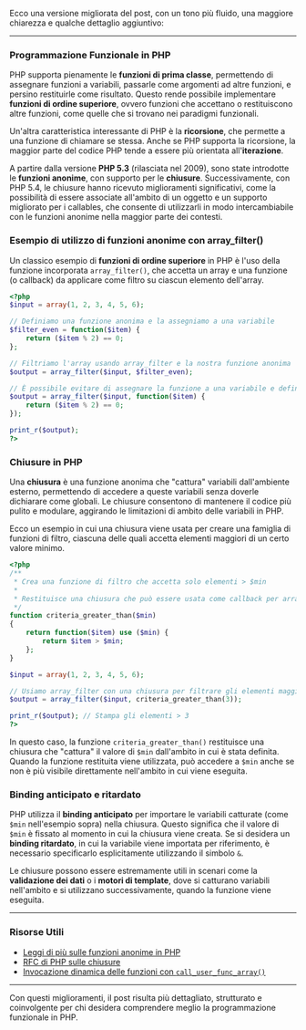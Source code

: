 Ecco una versione migliorata del post, con un tono più fluido, una maggiore chiarezza e qualche dettaglio aggiuntivo:

---

### Programmazione Funzionale in PHP

PHP supporta pienamente le **funzioni di prima classe**, permettendo di assegnare funzioni a variabili, passarle come argomenti ad altre funzioni, e persino restituirle come risultato. Questo rende possibile implementare **funzioni di ordine superiore**, ovvero funzioni che accettano o restituiscono altre funzioni, come quelle che si trovano nei paradigmi funzionali.

Un'altra caratteristica interessante di PHP è la **ricorsione**, che permette a una funzione di chiamare se stessa. Anche se PHP supporta la ricorsione, la maggior parte del codice PHP tende a essere più orientata all'**iterazione**.

A partire dalla versione **PHP 5.3** (rilasciata nel 2009), sono state introdotte le **funzioni anonime**, con supporto per le **chiusure**. Successivamente, con PHP 5.4, le chiusure hanno ricevuto miglioramenti significativi, come la possibilità di essere associate all'ambito di un oggetto e un supporto migliorato per i callables, che consente di utilizzarli in modo intercambiabile con le funzioni anonime nella maggior parte dei contesti.

### Esempio di utilizzo di funzioni anonime con array_filter()

Un classico esempio di **funzioni di ordine superiore** in PHP è l'uso della funzione incorporata `array_filter()`, che accetta un array e una funzione (o callback) da applicare come filtro su ciascun elemento dell'array.

```php
<?php
$input = array(1, 2, 3, 4, 5, 6);

// Definiamo una funzione anonima e la assegniamo a una variabile
$filter_even = function($item) {
    return ($item % 2) == 0;
};

// Filtriamo l'array usando array_filter e la nostra funzione anonima
$output = array_filter($input, $filter_even);

// È possibile evitare di assegnare la funzione a una variabile e definirla direttamente:
$output = array_filter($input, function($item) {
    return ($item % 2) == 0;
});

print_r($output);
?>
```

### Chiusure in PHP

Una **chiusura** è una funzione anonima che "cattura" variabili dall'ambiente esterno, permettendo di accedere a queste variabili senza doverle dichiarare come globali. Le chiusure consentono di mantenere il codice più pulito e modulare, aggirando le limitazioni di ambito delle variabili in PHP.

Ecco un esempio in cui una chiusura viene usata per creare una famiglia di funzioni di filtro, ciascuna delle quali accetta elementi maggiori di un certo valore minimo.

```php
<?php
/**
 * Crea una funzione di filtro che accetta solo elementi > $min
 *
 * Restituisce una chiusura che può essere usata come callback per array_filter().
 */
function criteria_greater_than($min)
{
    return function($item) use ($min) {
        return $item > $min;
    };
}

$input = array(1, 2, 3, 4, 5, 6);

// Usiamo array_filter con una chiusura per filtrare gli elementi maggiori di 3
$output = array_filter($input, criteria_greater_than(3));

print_r($output); // Stampa gli elementi > 3
?>
```

In questo caso, la funzione `criteria_greater_than()` restituisce una chiusura che "cattura" il valore di `$min` dall'ambito in cui è stata definita. Quando la funzione restituita viene utilizzata, può accedere a `$min` anche se non è più visibile direttamente nell'ambito in cui viene eseguita.

### Binding anticipato e ritardato

PHP utilizza il **binding anticipato** per importare le variabili catturate (come `$min` nell'esempio sopra) nella chiusura. Questo significa che il valore di `$min` è fissato al momento in cui la chiusura viene creata. Se si desidera un **binding ritardato**, in cui la variabile viene importata per riferimento, è necessario specificarlo esplicitamente utilizzando il simbolo `&`.

Le chiusure possono essere estremamente utili in scenari come la **validazione dei dati** o i **motori di template**, dove si catturano variabili nell'ambito e si utilizzano successivamente, quando la funzione viene eseguita.

---

### Risorse Utili
- [Leggi di più sulle funzioni anonime in PHP](https://www.php.net/manual/it/functions.anonymous.php)
- [RFC di PHP sulle chiusure](https://wiki.php.net/rfc/closures)
- [Invocazione dinamica delle funzioni con `call_user_func_array()`](https://www.php.net/manual/it/function.call-user-func-array.php)

---

Con questi miglioramenti, il post risulta più dettagliato, strutturato e coinvolgente per chi desidera comprendere meglio la programmazione funzionale in PHP.